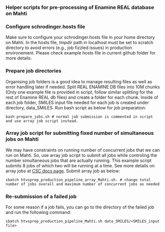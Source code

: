 ### Helper scripts for pre-processing of Enamine REAL database on Mahti

### Configure schrodinger.hosts file
Make sure to configure your schrodinger.hosts file in your home directory on Mahti. In the hosts file, *tmpdir* path in localhost  must be set to scratch directory to avoid errors (e.g., job fizzled issues) in production environement. Please check example hosts file in current github folder for more details.


### Prepare job directories 
Organising job folders is a good idea to manage resulting files as well as error handling later if needed. Split REAL ENAMINE DB files into 10M chunks (Only one example file is provided in script, follow similar splitting for  the rest of Enamine REAL db files) and create a folder for each chunk. Inside of each job folder, SMILES input file needed for each job is created under directory, data_SMILES.  Run bash script as below for job preparation:
```
bash prepare_jobs.sh # normal job submission is commented in script and use array job script instead.

```
### Array job script for submitting fixed number of simultaneous jobs on Mahti

We may have constraints on running number of concurrent jobs that we can run on Mahti. So, use array job script to submit all jobs while controling  the number simultaneous jobs that are actually running.  This example script submits 8 jobs of which two will be running at a time. See more details on array jobs at [CSC docs page](https://docs.csc.fi/computing/running/array-jobs/). Submit array job as below:

```
sbatch htvsprep_production_pipeline_array_Mahti.sh. # change total number of jobs overall and maximum number of concurrent jobs as needed

```
### Re-submission of a failed job
For some reason if a job fails, you can go to the directory of the failed job and run the following command:

```
sbatch htvsprep_production_pipeline_Mahti.sh data_SMILES/<SMILES_input file>

```
